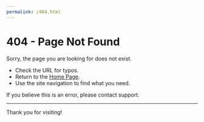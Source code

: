 ```yaml
---
permalink: /404.html
---
```


# 404 - Page Not Found

Sorry, the page you are looking for does not exist.

- Check the URL for typos.
- Return to the [Home Page](/FACTS-ERP-Documentation).
- Use the site navigation to find what you need.

If you believe this is an error, please contact support.

---

Thank you for visiting!
